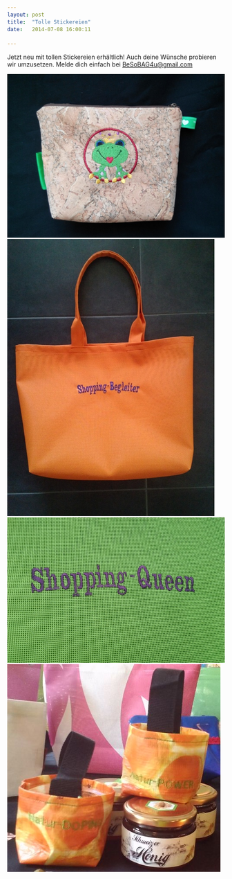 ```yaml
---
layout: post
title:  "Tolle Stickereien"
date:   2014-07-08 16:00:11

---
```


Jetzt neu mit tollen Stickereien erhältlich!
 Auch deine Wünsche probieren wir umzusetzen. 
 Melde dich einfach bei BeSoBAG4u@gmail.com 



<img src="/images/neu1.jpg" />

<img src="/images/neu2.jpg" />

<img src="/images/neu3.jpg" />

<img src="/images/neu4.jpg" />

    
